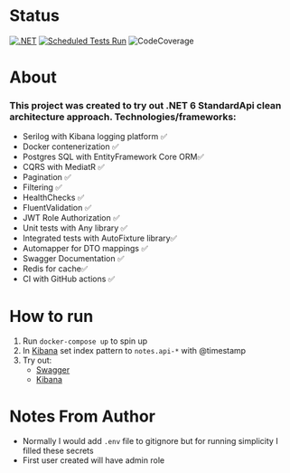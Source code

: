 # Status #
[![.NET](https://github.com/KashPiasecki/Notes/actions/workflows/ci.yaml/badge.svg?branch=main)](https://github.com/KashPiasecki/Notes/actions/workflows/ci.yaml)
[![Scheduled Tests Run](https://github.com/KashPiasecki/Notes/actions/workflows/periodical.yaml/badge.svg)](https://github.com/KashPiasecki/Notes/actions/workflows/periodical.yaml)
![CodeCoverage](https://img.shields.io/badge/CodeCoverage-96%25-green)

# About #
### This project was created to try out <b> .NET 6 StandardApi</b> clean architecture approach. Technologies/frameworks: ###
* Serilog with Kibana logging platform ✅
* Docker contenerization ✅
* Postgres SQL with EntityFramework Core ORM✅
* CQRS with MediatR ✅
* Pagination ✅
* Filtering ✅
* HealthChecks ✅
* FluentValidation ✅
* JWT Role Authorization ✅
* Unit tests with Any library ✅
* Integrated tests with AutoFixture library✅
* Automapper for DTO mappings ✅
* Swagger Documentation ✅
* Redis for cache✅
* CI with GitHub actions ✅

# How to run # 

1. Run `docker-compose up` to spin up
2. In [Kibana](http://localhost:5601/app/home) set index pattern to `notes.api-*` with @timestamp
3. Try out:
    * [Swagger](http://localhost:2100/documentation/index.html)
    * [Kibana](http://localhost:5601/app/home)

# Notes From Author # 

* Normally I would add `.env` file to gitignore but for running simplicity I filled these secrets
* First user created will have admin role